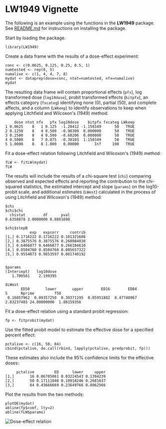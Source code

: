 LW1949 Vignette
===================

The following is an example using the 
functions in the **LW1949** package.  See [README.md](https://github.com/JVAdams/LW1949/blob/master/README.md) 
for instructions on installing the package.

Start by loading the package.

	library(LW1949)

Create a data frame with the results of a dose-effect experiment:

	conc <- c(0.0625, 0.125, 0.25, 0.5, 1)
	numtested <- rep(8, 5)
	numalive <- c(1, 4, 4, 7, 8)
	mydat <- dataprep(dose=conc, ntot=numtested, nfx=numalive)
	mydat

The resulting data frame will contain proportional effects (`pfx`), log transformed dose (`log10dose`),
probit transformed effects (`bitpfx`), an effects category (`fxcateg`) identifying none (0), partial (50), and complete affects,
and a column (`LWkeep`) to identify observations to keep when applying Litchfield and Wilcoxon's (1949) method:

		dose ntot nfx   pfx log10dose    bitpfx fxcateg LWkeep
	1 0.0625    8   1 0.125  -1.20412 -1.150349      50   TRUE
	2 0.1250    8   4 0.500  -0.90309  0.000000      50   TRUE
	3 0.2500    8   4 0.500  -0.60206  0.000000      50   TRUE
	4 0.5000    8   7 0.875  -0.30103  1.150349      50   TRUE
	5 1.0000    8   8 1.000   0.00000       Inf     100   TRUE

Fit a dose-effect relation following Litchfield and Wilcoxon's (1949) method:

	fLW <- fitLW(mydat)
	fLW

The results will include the results of a chi-square test (`chi`) comparing observed and expected effects and reporting the 
contribution to the chi-squared statistics, the estimated intercept and slope (`params`) on the log10-probit scale,
and additional estimates (`LWest`) calculated in the process of using Litchfield and Wilcoxon's (1949) method:

	$chi
	$chi$chi
	  chistat        df      pval 
	0.6358878 3.0000000 0.8881698 

	$chi$stepB
			   exp   expcorr     contrib
	[1,] 0.1716222 0.1716222 0.101321608
	[2,] 0.3875576 0.3875576 0.260984030
	[3,] 0.6466877 0.6466877 0.266184610
	[4,] 0.8504760 0.8504760 0.005657322
	[5,] 0.9554873 0.9853597 0.001740192


	$params
	(Intercept)   log10dose 
	   1.700561    2.199395 

	$LWest
		   ED50       lower       upper        ED16        ED84           S      Nprime         f50 
	 0.16857962  0.09357250  0.30371195  0.05951882  0.47748067  2.83237485 24.00000000  1.80159356 

Fit a dose-effect relation using a standard probit regression:

	fp <- fitprobit(mydat)

Use the fitted probit model to estimate the effective dose for a specified percent effect:

	pctalive <- c(16, 50, 84)
	cbind(pctalive, do.call(rbind, lapply(pctalive, predprobit, fp)))

These estimates also include the 95% confidence limits for the effective doses:

		 pctalive         ED      lower     upper
	[1,]       16 0.06705061 0.03224543 0.1394239
	[2,]       50 0.17111040 0.10918246 0.2681637
	[3,]       84 0.43666669 0.23649766 0.8062566

Plot the results from the two methods:

	plotDE(mydat)
	abline(fp$coef, lty=2)
	abline(fLW$params)

![Dose-effect relation](https://octodex.github.com/images/yaktocat.png)
